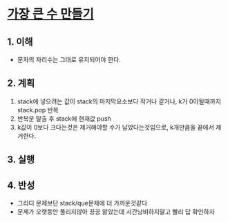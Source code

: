# [가장 큰 수 만들기](https://programmers.co.kr/learn/courses/30/lessons/42883)

## 1. 이해

- 문자의 자리수는 그대로 유지되어야 한다.

## 2. 계획

1. stack에 넣으려는 값이 stack의 마지막요소보다 작거나 같거나, k가 0이될때까지 stack.pop 반복
2. 반복문 탈출 후 stack에 현재값 push
3. k값이 0보다 크다는것은 제거해야할 수가 남았다는것임으로, k개만큼을 끝에서 제거한다.

## 3. 실행

## 4. 반성

- 그리디 문제보단 stack/que문제에 더 가까운것같다
- 문제가 오랫동안 풀리지않아 끙끙 앓았는데 시간낭비하지말고 빨리 답 확인하자
